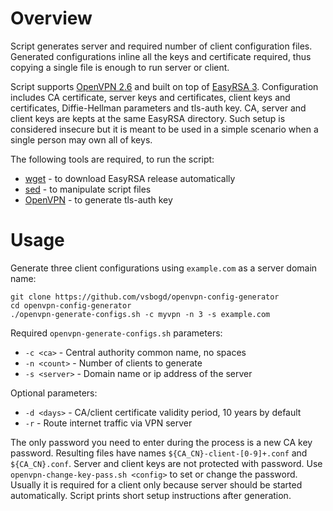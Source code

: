 # Overview

Script generates server and required number of client configuration files.
Generated configurations inline all the keys and certificate required, thus
copying a single file is enough to run server or client. 

Script supports [OpenVPN 2.6](https://github.com/OpenVPN/openvpn) and built on
top of [EasyRSA 3](https://github.com/OpenVPN/easy-rsa). Configuration includes
CA certificate, server keys and certificates, client keys and certificates,
Diffie-Hellman parameters and tls-auth key. CA, server and client keys are
kepts at the same EasyRSA directory. Such setup is considered insecure but it
is meant to be used in a simple scenario when a single person may own all of
keys.

The following tools are required, to run the script:
- [wget](https://www.gnu.org/software/wget/) - to download EasyRSA release automatically
- [sed](https://www.gnu.org/software/sed/) - to manipulate script files
- [OpenVPN](https://openvpn.net/community/) - to generate tls-auth key

# Usage

Generate three client configurations using `example.com` as a server domain
name:
```
git clone https://github.com/vsbogd/openvpn-config-generator
cd openvpn-config-generator
./openvpn-generate-configs.sh -c myvpn -n 3 -s example.com
```

Required `openvpn-generate-configs.sh` parameters:
- `-c <ca>` - Central authority common name, no spaces
- `-n <count>` - Number of clients to generate
- `-s <server>` - Domain name or ip address of the server

Optional parameters:
- `-d <days>` - CA/client certificate validity period, 10 years by default
- `-r` -  Route internet traffic via VPN server

The only password you need to enter during the process is a new CA key
password. Resulting files have names `${CA_CN}-client-[0-9]+.conf` and
`${CA_CN}.conf`. Server and client keys are not protected with password. Use
`openvpn-change-key-pass.sh <config>` to set or change the password. Usually it
is required for a client only because server should be started automatically.
Script prints short setup instructions after generation.
